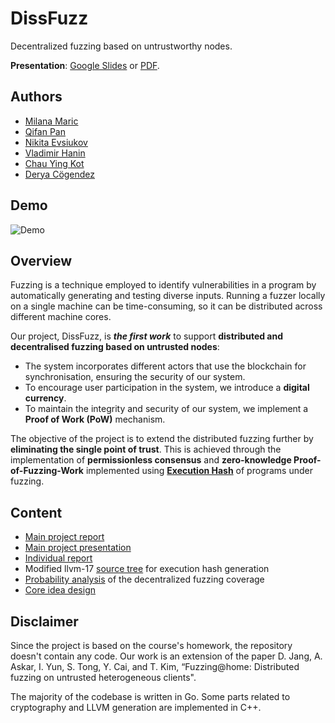 # DissFuzz

Decentralized fuzzing based on untrustworthy nodes.

**Presentation**: [Google Slides](https://docs.google.com/presentation/d/1bytUYZyYBLtQCxYB2k0tFoIBmTncc_5h7DeJc_Ia4Sw/edit?usp=sharing) or [PDF](docs/final_presentation.pdf).

## Authors
- [Milana Maric](https://github.com/milanammaric)
- [Qifan Pan](https://github.com/civp)
- [Nikita Evsiukov](https://github.com/NikitaEvs)
- [Vladimir Hanin](https://github.com/VladimirHaninEPFL)
- [Chau Ying Kot](https://github.com/KurohanaJuri)
- [Derya Cögendez](https://github.com/deryacog)

## Demo
![Demo](media/demo.gif)

## Overview
Fuzzing is a technique employed to identify vulnerabilities
in a program by automatically generating and testing diverse inputs. Running
a fuzzer locally on a single machine can be time-consuming, so it can be distributed across different machine cores.

Our project, DissFuzz, is ***the first work*** to support **distributed
and decentralised fuzzing based on untrusted nodes**:
- The system incorporates different actors that use the blockchain
for synchronisation, ensuring the security of our system.
- To encourage user participation in the system,
we introduce a **digital currency**. 
- To maintain the integrity
and security of our system, we implement a **Proof of Work
(PoW)** mechanism.

The objective of the project is to extend the
distributed fuzzing further by **eliminating the single point of
trust**. This is achieved through the implementation of **permissionless consensus** and **zero-knowledge Proof-of-Fuzzing-Work** implemented using [**Execution Hash**](https://ieeexplore.ieee.org/stamp/stamp.jsp?arnumber=9791228) of programs under fuzzing.

## Content
- [Main project report](docs/final_report.pdf)
- [Main project presentation](docs/final_presentation.pdf)
- [Individual report](docs/individual_report.pdf)
- Modified llvm-17 [source tree](https://github.com/NikitaEvs/fuzzcoin_llvm) for execution hash generation
- [Probability analysis](docs/probability_analysis.pdf) of the decentralized fuzzing coverage 
- [Core idea design](docs/decentralized_design.pdf)

## Disclaimer
Since the project is based on the course's homework, the repository doesn't contain any code. Our work is an extension of the paper D. Jang, A. Askar, I. Yun, S. Tong, Y. Cai, and T. Kim, “Fuzzing@home:
Distributed fuzzing on untrusted heterogeneous clients".

The majority of the codebase is written in Go. Some parts related to cryptography and LLVM generation are implemented in C++.
